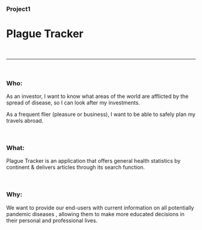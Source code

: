 ### Project1
# Plague Tracker
<br>

---

<br>

### Who:

As an investor, I want to know what areas of the world are afflicted by the spread of disease, so I can look after my investments.

As a frequent flier (pleasure or business), I want to be able to safely plan my travels abroad.

<br>

### What:

Plague Tracker is an application that offers general health statistics by continent & delivers articles through its search function.

<br>

### Why:

We want to provide our end-users with current information on all potentially pandemic diseases , allowing them to make more educated decisions in their personal and professional lives.